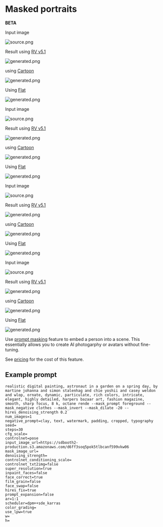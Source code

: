 # Masked portraits
**BETA**

<div style={{ display: "grid", 'grid-template-columns': '1fr 1fr 1fr 1fr', gap: '1.5rem' }}>
<div>
<figcaption>Input image</figcaption>

![source.png](./img/masking-input-1.jpg)
</div>

<div>
<figcaption>Result using <a href="https://www.astria.ai/gallery/tunes/690204/prompts">RV v5.1</a></figcaption>

![generated.png](./img/masking-result-1.jpeg)
</div>

<div>
<figcaption>using <a href="https://www.astria.ai/gallery/tunes/636337/prompts">Cartoon</a></figcaption>

![generated.png](./img/masking-result-art-1.jpeg)
</div>

<div>
<figcaption>Using <a href="https://www.astria.ai/gallery/tunes/623021/prompts">Flat</a></figcaption>

![generated.png](./img/masking-result-flat-1.jpeg)
</div>

</div>

<div style={{ display: "grid", 'grid-template-columns': '1fr 1fr 1fr 1fr', gap: '1.5rem' }}>
<div>
<figcaption>Input image</figcaption>

![source.png](./img/masking-input-2.jpg)
</div>

<div>
<figcaption>Result using <a href="https://www.astria.ai/gallery/tunes/690204/prompts">RV v5.1</a></figcaption>

![generated.png](./img/masking-result-2.jpeg)
</div>

<div>
<figcaption>using <a href="https://www.astria.ai/gallery/tunes/636337/prompts">Cartoon</a></figcaption>

![generated.png](./img/masking-result-art-2.jpeg)
</div>

<div>
<figcaption>Using <a href="https://www.astria.ai/gallery/tunes/623021/prompts">Flat</a></figcaption>

![generated.png](./img/masking-result-flat-2.jpeg)
</div>

</div>

<div style={{ display: "grid", 'grid-template-columns': '1fr 1fr 1fr 1fr', gap: '1.5rem' }}>
<div>
<figcaption>Input image</figcaption>

![source.png](./img/masking-input-3.jpg)
</div>

<div>
<figcaption>Result using <a href="https://www.astria.ai/gallery/tunes/690204/prompts">RV v5.1</a></figcaption>

![generated.png](./img/masking-result-3.jpeg)
</div>

<div>
<figcaption>using <a href="https://www.astria.ai/gallery/tunes/636337/prompts">Cartoon</a></figcaption>

![generated.png](./img/masking-result-art-3.jpeg)
</div>

<div>
<figcaption>Using <a href="https://www.astria.ai/gallery/tunes/623021/prompts">Flat</a></figcaption>

![generated.png](./img/masking-result-flat-3.jpeg)
</div>

</div>

<div style={{ display: "grid", 'grid-template-columns': '1fr 1fr 1fr 1fr', gap: '1.5rem' }}>
<div>
<figcaption>Input image</figcaption>

![source.png](./img/masking-input-4.jpg)
</div>

<div>
<figcaption>Result using <a href="https://www.astria.ai/gallery/tunes/690204/prompts">RV v5.1</a></figcaption>

![generated.png](./img/masking-result-4.jpeg)
</div>

<div>
<figcaption>using <a href="https://www.astria.ai/gallery/tunes/636337/prompts">Cartoon</a></figcaption>

![generated.png](./img/masking-result-art-4.jpeg)
</div>

<div>
<figcaption>Using <a href="https://www.astria.ai/gallery/tunes/623021/prompts">Flat</a></figcaption>

![generated.png](./img/masking-result-flat-4.jpeg)
</div>

</div>

Use [prompt masking](/docs/features/prompt-masking) feature to embed a person into a scene.
This essentially allows you to create AI photogarphy or avatars without fine-tuning.

See [pricing](https://www.astria.ai/pricing) for the cost of this feature.


## Example prompt

```text
realistic digital painting, astronaut in a garden on a spring day, by martine johanna and simon stalenhag and chie yoshii and casey weldon and wlop, ornate, dynamic, particulate, rich colors, intricate, elegant, highly detailed, harpers bazaar art, fashion magazine, smooth, sharp focus, 8 k, octane rende --mask_prompt foreground --mask_negative clothes --mask_invert --mask_dilate -20 --hires_denoising_strength 0.2
num_images=1
negative_prompt=clay, text, watermark, padding, cropped, typography
seed=
steps=30
cfg_scale=
controlnet=pose
input_image_url=https://sdbooth2-production.s3.amazonaws.com/d6ff3soq5pok5tlbcanf599vkw06
mask_image_url=
denoising_strength=
controlnet_conditioning_scale=
controlnet_txt2img=false
super_resolution=true
inpaint_faces=false
face_correct=true
film_grain=false
face_swap=false
hires_fix=true
prompt_expansion=false
ar=1:1
scheduler=dpm++sde_karras
color_grading=
use_lpw=true
w=
h=
```
